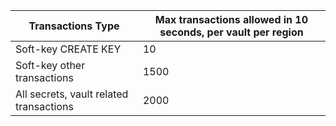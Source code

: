 
| Transactions Type	| Max transactions allowed in 10 seconds, per vault per region
--- | ---
| Soft-key CREATE KEY | 10
| Soft-key other transactions | 1500
| All secrets, vault related transactions | 2000
 
 
